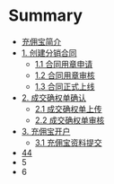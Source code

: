# Summary

* [充佣宝简介](README.md)
* [1. 创建分销合同](chapter1.md)
  * [1.1 合同用章申请](chapter1/11-he-tong-yong-zhang-shen-qing.md)
  * [1.2 合同用章审核](chapter1/12-he-tong-yong-zhang-shen-he.md)
  * [1.3 合同正式上线](chapter1/13-he-tong-zheng-shi-shang-xian.md)
* [     2. 成交确权单确认](cheng-jiao-hui-zhi-dan-que-ren.md)
  * [2.1 成交确权单上传](cheng-jiao-hui-zhi-dan-que-ren/21-cheng-jiao-que-ren.md)
  * [2.2 成交确权单审核](cheng-jiao-hui-zhi-dan-que-ren/22-cheng-jiao-que-quan-dan-shen-he.md)
* [3. 充佣宝开户](e-e-e.md)
  * [3.1 充佣宝资料提交](e-e-e/31-chong-yong-bao-zi-liao-ti-jiao.md)
* [44](44.md)
* 5
* 6

